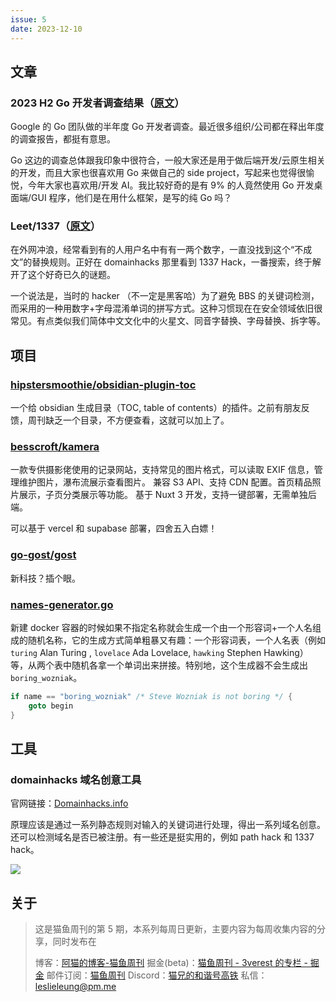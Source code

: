 ```yaml
---
issue: 5
date: 2023-12-10
---
```


## 文章

### 2023 H2 Go 开发者调查结果（[原文](https://go.dev/blog/survey2023-h2-results)）

Google 的 Go 团队做的半年度 Go 开发者调查。最近很多组织/公司都在释出年度的调查报告，都挺有意思。

Go 这边的调查总体跟我印象中很符合，一般大家还是用于做后端开发/云原生相关的开发，而且大家也很喜欢用 Go 来做自己的 side project，写起来也觉得很愉悦，今年大家也喜欢用/开发 AI。我比较好奇的是有 9% 的人竟然使用 Go 开发桌面端/GUI 程序，他们是在用什么框架，是写的纯 Go 吗？

### Leet/1337（[原文](https://en.wikipedia.org/wiki/Leet)）

在外网冲浪，经常看到有的人用户名中有有一两个数字，一直没找到这个“不成文”的替换规则。正好在 domainhacks 那里看到 1337 Hack，一番搜索，终于解开了这个好奇已久的谜题。

一个说法是，当时的 hacker （不一定是黑客哈）为了避免 BBS 的关键词检测，而采用的一种用数字+字母混淆单词的拼写方式。这种习惯现在在安全领域依旧很常见。有点类似我们简体中文文化中的火星文、同音字替换、字母替换、拆字等。

## 项目

### [hipstersmoothie/obsidian-plugin-toc](https://github.com/hipstersmoothie/obsidian-plugin-toc)

一个给 obsidian 生成目录（TOC, table of contents）的插件。之前有朋友反馈，周刊缺乏一个目录，不方便查看，这就可以加上了。

### [besscroft/kamera](https://github.com/besscroft/kamera)

一款专供摄影佬使用的记录网站，支持常见的图片格式，可以读取 EXIF 信息，管理维护图片，瀑布流展示查看图片。 兼容 S3 API、支持 CDN 配置。首页精品照片展示，子页分类展示等功能。 基于 Nuxt 3 开发，支持一键部署，无需单独后端。

可以基于 vercel 和 supabase 部署，四舍五入白嫖！

### [go-gost/gost](https://github.com/go-gost/gost)

新科技？插个眼。

### [names-generator.go](https://github.com/moby/moby/blob/master/pkg/namesgenerator/names-generator.go)

新建 docker 容器的时候如果不指定名称就会生成一个由一个形容词+一个人名组成的随机名称，它的生成方式简单粗暴又有趣：一个形容词表，一个人名表（例如 `turing` Alan Turing , `lovelace` Ada Lovelace, `hawking` Stephen Hawking）等，从两个表中随机各拿一个单词出来拼接。特别地，这个生成器不会生成出 `boring_wozniak`。

```go
if name == "boring_wozniak" /* Steve Wozniak is not boring */ {
	goto begin
}
```

## 工具

### domainhacks 域名创意工具

官网链接：[Domainhacks.info](https://domainhacks.info/)

原理应该是通过一系列静态规则对输入的关键词进行处理，得出一系列域名创意。还可以检测域名是否已被注册。有一些还是挺实用的，例如 path hack 和 1337 hack。

![](http://img.ameow.xyz/202312080310876.png)

## 关于

> 这是猫鱼周刊的第 5 期，本系列每周日更新，主要内容为每周收集内容的分享，同时发布在
>
> 博客：[阿猫的博客-猫鱼周刊](https://ameow.xyz/categories/weekly)
> 掘金(beta)：[猫鱼周刊 - 3verest 的专栏 - 掘金](https://juejin.cn/column/7302415204927012918)
> 邮件订阅：[猫鱼周刊](https://quail.ink/ameow)
> Discord：[猫兄的和谐号高铁](https://discord.gg/5G5Nbtuz)
> 私信：[leslieleung@pm.me](mailto:leslieleung@pm.me)
